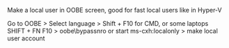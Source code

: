 Make a local user in OOBE screen, good for fast local users like in Hyper-V

Go to OOBE > Select language > Shift + F10 for CMD, or some laptops SHIFT + FN F10 > oobe\bypassnro or start ms-cxh:localonly > make local user account